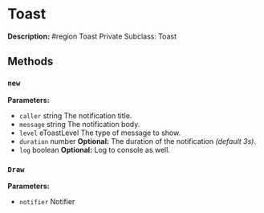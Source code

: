 # Toast

**Description:** #region Toast
Private Subclass: Toast

## Methods

### `new`

**Parameters:**
- `caller` string The notification title.
- `message` string The notification body.
- `level` eToastLevel The type of message to show.
- `duration` number **Optional:** The duration of the notification *(default 3s)*.
- `log` boolean **Optional:** Log to console as well.

### `Draw`

**Parameters:**
- `notifier` Notifier

